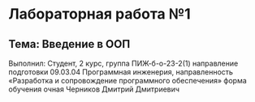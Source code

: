 # Лабораторная работа №1

## Тема: Введение в ООП

Выполнил:
Студент, 2 курс, группа ПИЖ-б-о-23-2(1)
направление подготовки
09.03.04 Программная инженерия,
направленность «Разработка и сопровождение программного обеспечения»
форма обучения очная
Черников Дмитрий Дмитриевич
